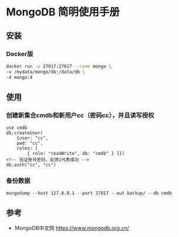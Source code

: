 # MongoDB 简明使用手册

## 安装

### Docker版

```bash
docker run -p 27017:27017 --name mongo \
-v /mydata/mongo/db:/data/db \
-d mongo:4
```

## 使用

### 创建新集合cmdb和新用户cc（密码cc），并且读写授权

```mongo
use cmdb
db.createUser(
    {user: "cc",
    pwd: "cc",
    roles: [ 
        { role: "readWrite", db: "cmdb" } ]})
<!-- 验证账号密码，反馈1代表成功 -->
db.auth("cc", "cc")
```

### 备份数据

`mongodump --host 127.0.0.1 --port 27017 --out backup/ --db cmdb`

## 参考

* MongoDB中文网 <https://www.mongodb.org.cn/>

